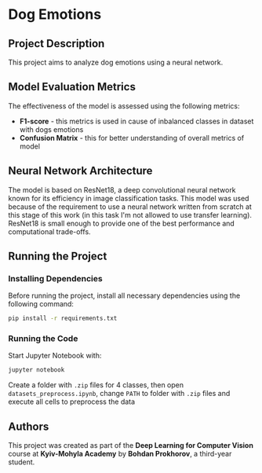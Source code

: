 # Dog Emotions

## Project Description
This project aims to analyze dog emotions using a neural network.

## Model Evaluation Metrics
The effectiveness of the model is assessed using the following metrics:
- **F1-score** - this metrics is used in cause of inbalanced classes in dataset with dogs emotions
- **Confusion Matrix** - this for better understanding of overall metrics of model

## Neural Network Architecture
The model is based on ResNet18, a deep convolutional neural network known for its efficiency in image classification tasks. This model was used because of the requirement to use a neural network written from scratch at this stage of this work (in this task I'm not allowed to use transfer learning). ResNet18 is small enough to provide one of the best performance and computational trade-offs.

## Running the Project

### Installing Dependencies
Before running the project, install all necessary dependencies using the following command:

```bash
pip install -r requirements.txt
```

### Running the Code
Start Jupyter Notebook with:

```bash
jupyter notebook
```

Create a folder with `.zip` files for 4 classes, then open `datasets_preprocess.ipynb`, change `PATH` to folder with `.zip` files and execute all cells to preprocess the data

## Authors
This project was created as part of the **Deep Learning for Computer Vision** course at **Kyiv-Mohyla Academy** by **Bohdan Prokhorov**, a third-year student.
